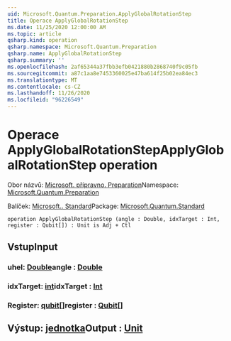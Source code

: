```yaml
---
uid: Microsoft.Quantum.Preparation.ApplyGlobalRotationStep
title: Operace ApplyGlobalRotationStep
ms.date: 11/25/2020 12:00:00 AM
ms.topic: article
qsharp.kind: operation
qsharp.namespace: Microsoft.Quantum.Preparation
qsharp.name: ApplyGlobalRotationStep
qsharp.summary: ''
ms.openlocfilehash: 2af65344a37fbb3efb0421880b2868740f9c05fb
ms.sourcegitcommit: a87c1aa8e7453360025e47ba614f25b02ea84ec3
ms.translationtype: MT
ms.contentlocale: cs-CZ
ms.lasthandoff: 11/26/2020
ms.locfileid: "96226549"
---
```

# <a name="applyglobalrotationstep-operation"></a><span data-ttu-id="888f8-102">Operace ApplyGlobalRotationStep</span><span class="sxs-lookup"><span data-stu-id="888f8-102">ApplyGlobalRotationStep operation</span></span>

<span data-ttu-id="888f8-103">Obor názvů: [Microsoft. přípravno. Preparation](xref:Microsoft.Quantum.Preparation)</span><span class="sxs-lookup"><span data-stu-id="888f8-103">Namespace: [Microsoft.Quantum.Preparation](xref:Microsoft.Quantum.Preparation)</span></span>

<span data-ttu-id="888f8-104">Balíček: [Microsoft.. Standard](https://nuget.org/packages/Microsoft.Quantum.Standard)</span><span class="sxs-lookup"><span data-stu-id="888f8-104">Package: [Microsoft.Quantum.Standard](https://nuget.org/packages/Microsoft.Quantum.Standard)</span></span>




```qsharp
operation ApplyGlobalRotationStep (angle : Double, idxTarget : Int, register : Qubit[]) : Unit is Adj + Ctl
```


## <a name="input"></a><span data-ttu-id="888f8-105">Vstup</span><span class="sxs-lookup"><span data-stu-id="888f8-105">Input</span></span>

### <a name="angle--double"></a><span data-ttu-id="888f8-106">uhel: [Double](xref:microsoft.quantum.lang-ref.double)</span><span class="sxs-lookup"><span data-stu-id="888f8-106">angle : [Double](xref:microsoft.quantum.lang-ref.double)</span></span>




### <a name="idxtarget--int"></a><span data-ttu-id="888f8-107">idxTarget: [int](xref:microsoft.quantum.lang-ref.int)</span><span class="sxs-lookup"><span data-stu-id="888f8-107">idxTarget : [Int](xref:microsoft.quantum.lang-ref.int)</span></span>




### <a name="register--qubit"></a><span data-ttu-id="888f8-108">Register: [qubit](xref:microsoft.quantum.lang-ref.qubit)[]</span><span class="sxs-lookup"><span data-stu-id="888f8-108">register : [Qubit](xref:microsoft.quantum.lang-ref.qubit)[]</span></span>





## <a name="output--unit"></a><span data-ttu-id="888f8-109">Výstup: [jednotka](xref:microsoft.quantum.lang-ref.unit)</span><span class="sxs-lookup"><span data-stu-id="888f8-109">Output : [Unit](xref:microsoft.quantum.lang-ref.unit)</span></span>


